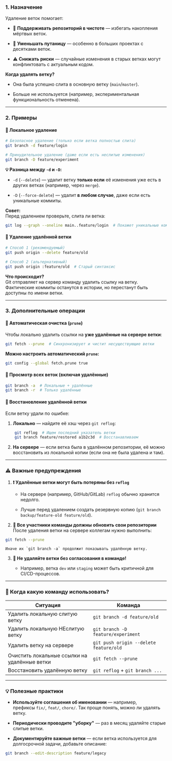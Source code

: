### 1. Назначение

Удаление веток помогает:

- 🧹 **Поддерживать репозиторий в чистоте** — избегать накопления мёртвых веток.

- 🚀 **Уменьшать путаницу** — особенно в больших проектах с десятками веток.

- ⚠️ **Снижать риски** — случайные изменения в старых ветках могут конфликтовать с актуальным кодом.


**Когда удалять ветку?**

- Она была успешно слита в основную ветку (`main`/`master`).

- Больше не используется (например, экспериментальная функциональность отменена).

---
### 2. Примеры

#### 🔹 Локальное удаление

```bash
# Безопасное удаление (только если ветка полностью слита)  
git branch -d feature/login  

# Принудительное удаление (даже если есть неслитые изменения)  
git branch -D feature/experiment  
```

**💡 Разница между `-d` и `-D`:**

- `-d` (`--delete`) — удалит ветку **только если** её изменения уже есть в других ветках (например, через `merge`).

- `-D` (`--force-delete`) — удалит **в любом случае**, даже если есть уникальные коммиты.

**Совет:**  
Перед удалением проверьте, слита ли ветка:

```bash
git log --graph --oneline main..feature/login  # Покажет уникальные коммиты  
```

#### 🔹 Удаление удалённой ветки

```bash
# Способ 1 (рекомендуемый)  
git push origin --delete feature/old  

# Способ 2 (альтернативный)  
git push origin :feature/old  # Старый синтаксис   
```

**Что происходит?**  
Git отправляет на сервер команду удалить ссылку на ветку. Фактические коммиты останутся в истории, но перестанут быть доступны по имени ветки.

---
### 3. Дополнительные операции

#### 🔸 Автоматическая очистка (`prune`)

Чтобы локально удалить ссылки на **уже удалённые на сервере ветки**:
```bash
git fetch --prune  # Синхронизирует и чистит несуществующие ветки   
```

**Можно настроить автоматический `prune`:**
```bash
git config --global fetch.prune true  
```

#### 🔸 Просмотр всех веток (включая удалённые)
```bash
git branch -a  # Локальные + удалённые  
git branch -r  # Только удалённые  
```
#### 🔸 Восстановление удалённой ветки

Если ветку удали по ошибке:

1. **Локально** — найдите её хэш через `git reflog`:
```bash
	git reflog  # Ищем последний указатель ветки  
    git branch feature/restored a1b2c3d  # Восстанавливаем  
```
2. **На сервере** — если ветка была в удалённом репозитории, её можно восстановить из локальной копии (если она не была удалена и там).

---
### ⚠️ Важные предупреждения

1. **❗ Удалённые ветки могут быть потеряны без `reflog`**
    
    - На сервере (например, GitHub/GitLab) `reflog` обычно хранится недолго.
    
    - Лучше перед удалением создать резервную копию (`git branch backup/feature-old feature/old`).
    
2. **🔄 Все участники команды должны обновить свои репозитории**  
    После удаления ветки на сервере коллегам нужно выполнить:
 ```bash
 git fetch --prune 
 ```
    Иначе их `git branch -a` продолжит показывать удалённую ветку.
    
3. **🚫 Не удаляйте ветки без согласования в команде!**
    
    - Например, ветка `dev` или `staging` может быть критичной для CI/CD-процессов.

---
### 📌 Когда какую команду использовать?

| Ситуация                                     | Команда                                |
| -------------------------------------------- | -------------------------------------- |
| Удалить локальную слитую ветку               | `git branch -d feature/old`            |
| Удалить локальную НЕслитую ветку             | `git branch -D feature/experiment`     |
| Удалить ветку на сервере                     | `git push origin --delete feature/old` |
| Очистить локальные ссылки на удалённые ветки | `git fetch --prune`                    |
| Восстановить удалённую ветку                 | `git reflog` + `git branch ...`        |

---
### 💡 Полезные практики

- **Используйте соглашения об именовании** — например, префиксы `fix/`, `feat/`, `chore/`. Так проще понять, можно ли удалять ветку.
    
- **Периодически проводите "уборку"** — раз в месяц удаляйте старые слитые ветки.
    
- **Документируйте важные ветки** — если ветка используется для долгосрочной задачи, добавьте описание:

```bash
git branch --edit-description feature/legacy
```